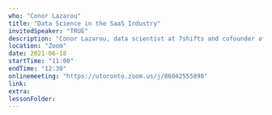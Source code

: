 ```yaml
---
who: "Conor Lazarou"
title: "Data Science in the SaaS Industry"
invitedSpeaker: "TRUE"
description: "Conor Lazarou, data scientist at 7shifts and cofounder of flatland.ai, discusses his work."
location: "Zoom"
date: 2021-06-18
startTime: "11:00"
endTime: "12:30"
onlinemeeting: "https://utoronto.zoom.us/j/86042555898"
link: 
extra: 
lessonFolder: 
---
```

